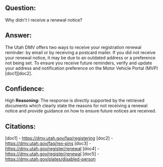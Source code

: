 ## Question:
Why didn't I receive a renewal notice?
## Answer:
The Utah DMV offers two ways to receive your registration renewal reminder: by email or by receiving a postcard mailer. If you did not receive your renewal notice, it may be due to an outdated address or a preference not being set. To ensure you receive future reminders, verify and update your address and notification preference on the Motor Vehicle Portal (MVP) [doc1][doc2].

## Confidence:
High
**Reasoning:** The response is directly supported by the retrieved documents which clearly state the reasons for not receiving a renewal notice and provide guidance on how to ensure future notices are received.

## Citations:
[doc1] - https://dmv.utah.gov/faq/registering
[doc2] - https://dmv.utah.gov/faq/rex-pins
[doc3] - https://dmv.utah.gov/register/renewal
[doc4] - https://dmv.utah.gov/register/renewal
[doc5] - https://dmv.utah.gov/plates/disabled-person
